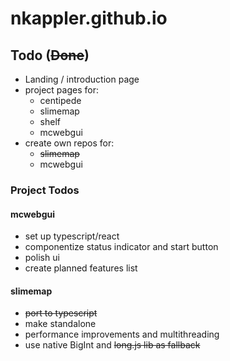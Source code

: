 # nkappler.github.io

Todo (~~Done~~)
---

- Landing / introduction page
- project pages for:
  - centipede
  - slimemap
  - shelf
  - mcwebgui
- create own repos for:
  - ~~slimemap~~
  - mcwebgui

### Project Todos

#### mcwebgui
- set up typescript/react
- componentize status indicator and start button
- polish ui
- create planned features list

#### slimemap
- ~~port to typescript~~
- make standalone
- performance improvements and multithreading
- use native BigInt and ~~long.js lib as fallback~~
